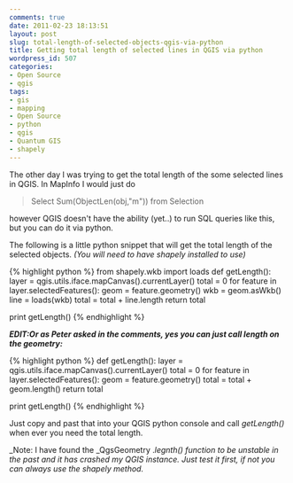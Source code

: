 ```yaml
---
comments: true
date: 2011-02-23 18:13:51
layout: post
slug: total-length-of-selected-objects-qgis-via-python
title: Getting total length of selected lines in QGIS via python
wordpress_id: 507
categories:
- Open Source
- qgis
tags:
- gis
- mapping
- Open Source
- python
- qgis
- Quantum GIS
- shapely
---
```


The other day I was trying to get the total length of the some selected lines in QGIS.  In MapInfo I would just do


> Select Sum(ObjectLen(obj,"m")) from Selection


however QGIS doesn't have the ability (yet..) to run SQL queries like this, but you can do it via python.

The following is a little python snippet that will get the total length of the selected objects. _(You will need to have shapely installed to use)_

{% highlight python %}
from shapely.wkb import loads
def getLength():
    layer = qgis.utils.iface.mapCanvas().currentLayer()
    total = 0
    for feature in layer.selectedFeatures():
        geom = feature.geometry()
        wkb = geom.asWkb()
        line = loads(wkb)
        total = total + line.length
    return total

print getLength()
{% endhighlight %}

_**EDIT:Or as Peter asked in the comments, yes you can just call length on the geometry:**_

{% highlight python %}
def getLength():
    layer = qgis.utils.iface.mapCanvas().currentLayer()
    total = 0
    for feature in layer.selectedFeatures():
        geom = feature.geometry()
        total = total + geom.length()
    return total

print getLength()
{% endhighlight %}

Just copy and past that into your QGIS python console and call _getLength()_ when ever you need the total length.

_Note: I have found the _QgsGeometry ._legnth() function to be unstable in the past and it has crashed my QGIS instance. Just test it first, if not you can always use the shapely method._
